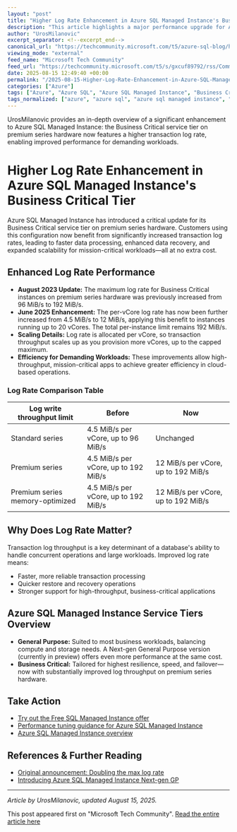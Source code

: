 ```yaml
---
layout: "post"
title: "Higher Log Rate Enhancement in Azure SQL Managed Instance's Business Critical Tier"
description: "This article highlights a major performance upgrade for Azure SQL Managed Instance: the Business Critical service tier on premium series hardware now supports a much higher transaction log rate, enabling better throughput, faster recovery, and improved scalability for mission-critical applications. The update raises the per-vCore log rate substantially, expanding capabilities for larger workloads and high-transaction operations in the Azure cloud."
author: "UrosMilanovic"
excerpt_separator: <!--excerpt_end-->
canonical_url: "https://techcommunity.microsoft.com/t5/azure-sql-blog/higher-log-rate-for-business-critical-service-tier-in-azure-sql/ba-p/4444127"
viewing_mode: "external"
feed_name: "Microsoft Tech Community"
feed_url: "https://techcommunity.microsoft.com/t5/s/gxcuf89792/rss/Community"
date: 2025-08-15 12:49:40 +00:00
permalink: "/2025-08-15-Higher-Log-Rate-Enhancement-in-Azure-SQL-Managed-Instances-Business-Critical-Tier.html"
categories: ["Azure"]
tags: ["Azure", "Azure SQL", "Azure SQL Managed Instance", "Business Critical Tier", "Cloud Database", "Community", "Data Recovery", "Database Throughput", "Log Rate", "Managed Database", "Microsoft Azure", "Performance Optimization", "Premium Series Hardware", "Scalability", "Service Tier Improvement", "Transaction Processing", "Vcore Scaling"]
tags_normalized: ["azure", "azure sql", "azure sql managed instance", "business critical tier", "cloud database", "community", "data recovery", "database throughput", "log rate", "managed database", "microsoft azure", "performance optimization", "premium series hardware", "scalability", "service tier improvement", "transaction processing", "vcore scaling"]
---
```


UrosMilanovic provides an in-depth overview of a significant enhancement to Azure SQL Managed Instance: the Business Critical service tier on premium series hardware now features a higher transaction log rate, enabling improved performance for demanding workloads.<!--excerpt_end-->

# Higher Log Rate Enhancement in Azure SQL Managed Instance's Business Critical Tier

Azure SQL Managed Instance has introduced a critical update for its Business Critical service tier on premium series hardware. Customers using this configuration now benefit from significantly increased transaction log rates, leading to faster data processing, enhanced data recovery, and expanded scalability for mission-critical workloads—all at no extra cost.

## Enhanced Log Rate Performance

- **August 2023 Update:** The maximum log rate for Business Critical instances on premium series hardware was previously increased from 96 MiB/s to 192 MiB/s.
- **June 2025 Enhancement:** The per-vCore log rate has now been further increased from 4.5 MiB/s to 12 MiB/s, applying this benefit to instances running up to 20 vCores. The total per-instance limit remains 192 MiB/s.
- **Scaling Details:** Log rate is allocated per vCore, so transaction throughput scales up as you provision more vCores, up to the capped maximum.
- **Efficiency for Demanding Workloads:** These improvements allow high-throughput, mission-critical apps to achieve greater efficiency in cloud-based operations.

### Log Rate Comparison Table

| Log write throughput limit                | Before                                 | Now                                   |
|-------------------------------------------|----------------------------------------|----------------------------------------|
| Standard series                           | 4.5 MiB/s per vCore, up to 96 MiB/s    | Unchanged                             |
| Premium series                            | 4.5 MiB/s per vCore, up to 192 MiB/s   | 12 MiB/s per vCore, up to 192 MiB/s   |
| Premium series memory-optimized           | 4.5 MiB/s per vCore, up to 192 MiB/s   | 12 MiB/s per vCore, up to 192 MiB/s   |

## Why Does Log Rate Matter?

Transaction log throughput is a key determinant of a database's ability to handle concurrent operations and large workloads. Improved log rate means:

- Faster, more reliable transaction processing
- Quicker restore and recovery operations
- Stronger support for high-throughput, business-critical applications

## Azure SQL Managed Instance Service Tiers Overview

- **General Purpose:** Suited to most business workloads, balancing compute and storage needs. A Next-gen General Purpose version (currently in preview) offers even more performance at the same cost.
- **Business Critical:** Tailored for highest resilience, speed, and failover—now with substantially improved log throughput on premium series hardware.

## Take Action

- [Try out the Free SQL Managed Instance offer](https://techcommunity.microsoft.com/blog/azuresqlblog/free-sql-managed-instance-offer-is-now-generally-available/4415664)
- [Performance tuning guidance for Azure SQL Managed Instance](https://learn.microsoft.com/azure/azure-sql/managed-instance/performance-guidance?view=azuresql)
- [Azure SQL Managed Instance overview](https://learn.microsoft.com/en-us/azure/azure-sql/managed-instance/sql-managed-instance-paas-overview?view=azuresql)

## References & Further Reading

- [Original announcement: Doubling the max log rate](https://techcommunity.microsoft.com/blog/azuresqlblog/your-max-log-rate-on-sql-managed-instance-business-critical-is-now-doubled/3899817)
- [Introducing Azure SQL Managed Instance Next-gen GP](https://techcommunity.microsoft.com/blog/azuresqlblog/introducing-azure-sql-managed-instance-next-gen-gp/4092647)

---

*Article by UrosMilanovic, updated August 15, 2025.*

This post appeared first on "Microsoft Tech Community". [Read the entire article here](https://techcommunity.microsoft.com/t5/azure-sql-blog/higher-log-rate-for-business-critical-service-tier-in-azure-sql/ba-p/4444127)

